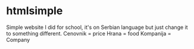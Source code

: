 # htmlsimple
Simple website I did for school, it's on Serbian language but just change it to something different. 
Cenovnik = price
Hrana = food
Kompanija = Company 
